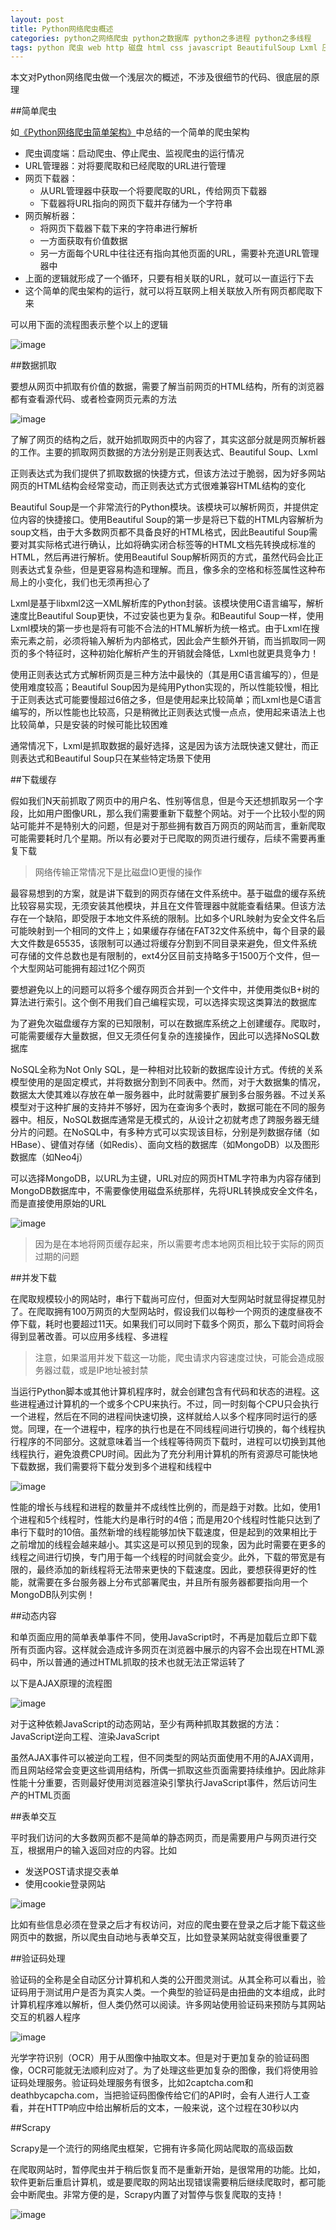 ```yaml
---
layout: post
title: Python网络爬虫概述
categories: python之网络爬虫 python之数据库 python之多进程 python之多线程
tags: python 爬虫 web http 磁盘 html css javascript BeautifulSoup Lxml 压缩 多线程 多进程 MongoDB Ajax Cookie Session 登录 Firebug 浏览器渲染引擎 验证码 Scrapy NoSQL SQL 数据库
---
```


本文对Python网络爬虫做一个浅层次的概述，不涉及很细节的代码、很底层的原理

##简单爬虫

如[《Python网络爬虫简单架构》](www.xumenger.com/python-spider-20160608/)中总结的一个简单的爬虫架构

* 爬虫调度端：启动爬虫、停止爬虫、监视爬虫的运行情况
* URL管理器：对将要爬取和已经爬取的URL进行管理
* 网页下载器：
	* 从URL管理器中获取一个将要爬取的URL，传给网页下载器
	* 下载器将URL指向的网页下载并存储为一个字符串
* 网页解析器：
	* 将网页下载器下载下来的字符串进行解析
	* 一方面获取有价值数据
	* 另一方面每个URL中往往还有指向其他页面的URL，需要补充道URL管理器中
* 上面的逻辑就形成了一个循环，只要有相关联的URL，就可以一直运行下去
* 这个简单的爬虫架构的运行，就可以将互联网上相关联放入所有网页都爬取下来

可以用下面的流程图表示整个以上的逻辑

![image](../media/image/2017-01-02/01.png)

##数据抓取

要想从网页中抓取有价值的数据，需要了解当前网页的HTML结构，所有的浏览器都有查看源代码、或者检查网页元素的方法

![image](../media/image/2017-01-02/02.png)

了解了网页的结构之后，就开始抓取网页中的内容了，其实这部分就是网页解析器的工作。主要的抓取网页数据的方法分别是正则表达式、Beautiful Soup、Lxml

正则表达式为我们提供了抓取数据的快捷方式，但该方法过于脆弱，因为好多网站网页的HTML结构会经常变动，而正则表达式方式很难兼容HTML结构的变化

Beautiful Soup是一个非常流行的Python模块。该模块可以解析网页，并提供定位内容的快捷接口。使用Beautiful Soup的第一步是将已下载的HTML内容解析为soup文档，由于大多数网页都不具备良好的HTML格式，因此Beautiful Soup需要对其实际格式进行确认，比如将确实闭合标签等的HTML文档先转换成标准的HTML，然后再进行解析。使用Beautiful Soup解析网页的方式，虽然代码会比正则表达式复杂些，但是更容易构造和理解。而且，像多余的空格和标签属性这种布局上的小变化，我们也无须再担心了

Lxml是基于libxml2这一XML解析库的Python封装。该模块使用C语言编写，解析速度比Beautiful  Soup更快，不过安装也更为复杂。和Beautiful Soup一样，使用Lxml模块的第一步也是将有可能不合法的HTML解析为统一格式。由于Lxml在搜索元素之前，必须将输入解析为内部格式，因此会产生额外开销，而当抓取同一网页的多个特征时，这种初始化解析产生的开销就会降低，Lxml也就更具竞争力！

使用正则表达式方式解析网页是三种方法中最快的（其是用C语言编写的），但是使用难度较高；Beautiful Soup因为是纯用Python实现的，所以性能较慢，相比于正则表达式可能要慢超过6倍之多，但是使用起来比较简单；而Lxml也是C语言编写的，所以性能也比较高，只是稍微比正则表达式慢一点点，使用起来语法上也比较简单，只是安装的时候可能比较困难

通常情况下，Lxml是抓取数据的最好选择，这是因为该方法既快速又健壮，而正则表达式和Beautiful Soup只在某些特定场景下使用

##下载缓存

假如我们N天前抓取了网页中的用户名、性别等信息，但是今天还想抓取另一个字段，比如用户图像URL，那么我们需要重新下载整个网站。对于一个比较小型的网站可能并不是特别大的问题，但是对于那些拥有数百万网页的网站而言，重新爬取可能需要耗时几个星期。所以有必要对于已爬取的网页进行缓存，后续不需要再重复下载

>网络传输正常情况下是比磁盘IO更慢的操作

最容易想到的方案，就是讲下载到的网页存储在文件系统中。基于磁盘的缓存系统比较容易实现，无须安装其他模块，并且在文件管理器中就能查看结果。但该方法存在一个缺陷，即受限于本地文件系统的限制。比如多个URL映射为安全文件名后可能映射到一个相同的文件上；如果缓存存储在FAT32文件系统中，每个目录的最大文件数是65535，该限制可以通过将缓存分割到不同目录来避免，但文件系统可存储的文件总数也是有限制的，ext4分区目前支持略多于1500万个文件，但一个大型网站可能拥有超过1亿个网页

要想避免以上的问题可以将多个缓存网页合并到一个文件中，并使用类似B+树的算法进行索引。这个倒不用我们自己编程实现，可以选择实现这类算法的数据库

为了避免次磁盘缓存方案的已知限制，可以在数据库系统之上创建缓存。爬取时，可能需要缓存大量数据，但又无须任何复杂的连接操作，因此可以选择NoSQL数据库

NoSQL全称为Not Only SQL，是一种相对比较新的数据库设计方式。传统的关系模型使用的是固定模式，并将数据分割到不同表中。然而，对于大数据集的情况，数据太大使其难以存放在单一服务器中，此时就需要扩展到多台服务器。不过关系模型对于这种扩展的支持并不够好，因为在查询多个表时，数据可能在不同的服务器中。相反，NoSQL数据库通常是无模式的，从设计之初就考虑了跨服务器无缝分片的问题。在NoSQL中，有多种方式可以实现该目标，分别是列数据存储（如HBase）、键值对存储（如Redis）、面向文档的数据库（如MongoDB）以及图形数据库（如Neo4j）

可以选择MongoDB，以URL为主键，URL对应的网页HTML字符串为内容存储到MongoDB数据库中，不需要像使用磁盘系统那样，先将URL转换成安全文件名，而是直接使用原始的URL

![image](../media/image/2017-01-02/03.png)

>因为是在本地将网页缓存起来，所以需要考虑本地网页相比较于实际的网页过期的问题

##并发下载

在爬取规模较小的网站时，串行下载尚可应付，但面对大型网站时就显得捉襟见肘了。在爬取拥有100万网页的大型网站时，假设我们以每秒一个网页的速度昼夜不停下载，耗时也要超过11天。如果我们可以同时下载多个网页，那么下载时间将会得到显著改善。可以应用多线程、多进程

>注意，如果滥用并发下载这一功能，爬虫请求内容速度过快，可能会造成服务器过载，或是IP地址被封禁

当运行Python脚本或其他计算机程序时，就会创建包含有代码和状态的进程。这些进程通过计算机的一个或多个CPU来执行。不过，同一时刻每个CPU只会执行一个进程，然后在不同的进程间快速切换，这样就给人以多个程序同时运行的感觉。同理，在一个进程中，程序的执行也是在不同线程间进行切换的，每个线程执行程序的不同部分。这就意味着当一个线程等待网页下载时，进程可以切换到其他线程执行，避免浪费CPU时间。因此为了充分利用计算机的所有资源尽可能快地下载数据，我们需要将下载分发到多个进程和线程中

![image](../media/image/2017-01-02/04.png)

性能的增长与线程和进程的数量并不成线性比例的，而是趋于对数。比如，使用1个进程和5个线程时，性能大约是串行时的4倍；而是用20个线程时性能只达到了串行下载时的10倍。虽然新增的线程能够加快下载速度，但是起到的效果相比于之前增加的线程会越来越小。其实这是可以预见到的现象，因为此时需要在更多的线程之间进行切换，专门用于每一个线程的时间就会变少。此外，下载的带宽是有限的，最终添加的新线程将无法带来更快的下载速度。因此，要想获得更好的性能，就需要在多台服务器上分布式部署爬虫，并且所有服务器都要指向用一个MongoDB队列实例！

##动态内容

和单页面应用的简单表单事件不同，使用JavaScript时，不再是加载后立即下载所有页面内容。这样就会造成许多网页在浏览器中展示的内容不会出现在HTML源码中，所以普通的通过HTML抓取的技术也就无法正常运转了

以下是AJAX原理的流程图

![image](../media/image/2017-01-02/05.png)

对于这种依赖JavaScript的动态网站，至少有两种抓取其数据的方法：JavaScript逆向工程、渲染JavaScript

虽然AJAX事件可以被逆向工程，但不同类型的网站页面使用不用的AJAX调用，而且网站经常会变更这些调用结构，所偶一抓取这些页面需要持续维护。因此除非性能十分重要，否则最好使用浏览器渲染引擎执行JavaScript事件，然后访问生产的HTML页面

##表单交互

平时我们访问的大多数网页都不是简单的静态网页，而是需要用户与网页进行交互，根据用户的输入返回对应的内容。比如

* 发送POST请求提交表单
* 使用cookie登录网站

![image](../media/image/2017-01-02/06.png)

比如有些信息必须在登录之后才有权访问，对应的爬虫要在登录之后才能下载这些网页中的数据，所以爬虫自动地与表单交互，比如登录某网站就变得很重要了

##验证码处理

验证码的全称是全自动区分计算机和人类的公开图灵测试。从其全称可以看出，验证码用于测试用户是否为真实人类。一个典型的验证码是由扭曲的文本组成，此时计算机程序难以解析，但人类仍然可以阅读。许多网站使用验证码来预防与其网站交互的机器人程序

![image](../media/image/2017-01-02/07.png)

光学字符识别（OCR）用于从图像中抽取文本。但是对于更加复杂的验证码图像，OCR可能就无法顺利应对了。为了处理这些更加复杂的图像，我们将使用验证码处理服务。验证码处理服务有很多，比如2captcha.com和deathbycapcha.com，当把验证码图像传给它们的API时，会有人进行人工查看，并在HTTP响应中给出解析后的文本，一般来说，这个过程在30秒以内

##Scrapy

Scrapy是一个流行的网络爬虫框架，它拥有许多简化网站爬取的高级函数

在爬取网站时，暂停爬虫并于稍后恢复而不是重新开始，是很常用的功能。比如，软件更新后重启计算机，或是要爬取的网站出现错误需要稍后继续爬取时，都可能会中断爬虫。非常方便的是，Scrapy内置了对暂停与恢复爬取的支持！

![image](../media/image/2017-01-02/08.png)
